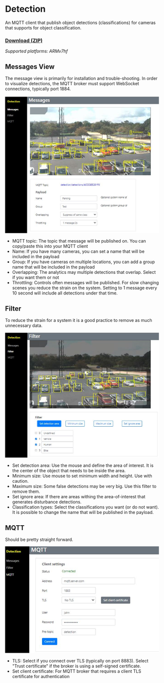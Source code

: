 # Detection
An MQTT client that publish object detections (classifications) for cameras that supports for object classification.

### [Download (ZIP)](https://api.aintegration.team/acap/detection?source=github)
*Supported platforms: ARMv7hf*

## Messages View
The message view is primarily for installation and trouble-shooting.  In order to visualize detections, the MQTT broker must support WebSocket connections, typically port 1884.

![messages](https://github.com/pandosme/acaps/raw/master/detection/images/detection-messages.jpeg)

* MQTT topic:  The topic that message will be published on.  You can copy/paste this into your MQTT client
* Name:  If you have many cameras, you can set a name that will be included in the payload
* Group:  If you have cameras on multiple locations, you can add a group name that will be included in the payload
* Overlapping:  The analytics may multiple detections that overlap.  Select if you want them or not
* Throttling:  Controls often messages will be published.  For slow changing scenes you reduce the strain on the system.  Setting to 1 message every 10 second will include all detections under that time.

## Filter
To reduce the strain for a system it is a good practice to remove as much unnecessary data.

![messages](https://github.com/pandosme/acaps/raw/master/detection/images/detection-filter.jpeg)

* Set detection area:  Use the mouse and define the area of interest.  It is the center of the object that needs to be inside the area.
* Minimum size:  Use mouse to set minimum width and height.  Use with caution.
* Maximum size:  Some false detections may be very big.  Use this filter to remove them.
* Set ignore area:  If there are areas withing the area-of-interest that generates disturbance detections.
* Classification types:  Select the classifications you want (or do not want).  It is possible to change the name that will be published in the payload.

## MQTT
Should be pretty straight forward.

![messages](https://github.com/pandosme/acaps/raw/master/detection/images/detection-mqtt.JPG)

* TLS: Select if you connect over TLS (typically on port 8883).  Select "Trust certificate" if the broker is using a self-signed certificate.
* Set client certificate:  For MQTT broker that requires a client TLS certificate for authentication
